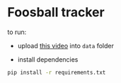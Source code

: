# Foosball tracker

to run:

- upload [this video](https://drive.google.com/file/d/1UH68RhZsxKn8eopYqneZJLtZXt3tHC-f/view) into `data` folder

- install dependencies

```bash
pip install -r requirements.txt
```